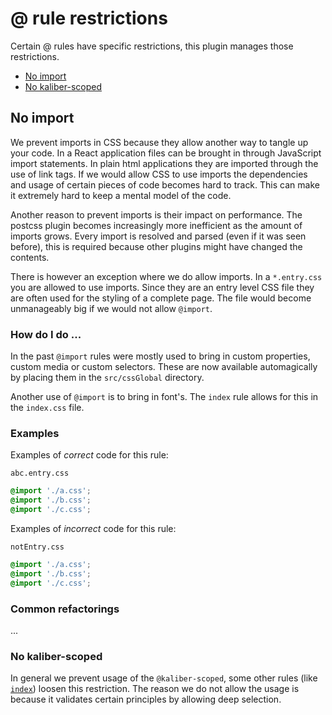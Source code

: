 # @ rule restrictions

Certain @ rules have specific restrictions, this plugin manages those restrictions.

- [No import](#no-import)
- [No kaliber-scoped](#no-kaliber-scoped)

## No import

We prevent imports in CSS because they allow another way to tangle up your code. In a React application files can be brought in through JavaScript import statements. In plain html applications they are imported through the use of link tags. If we would allow CSS to use imports the dependencies and usage of certain pieces of code becomes hard to track. This can make it extremely hard to keep a mental model of the code.

Another reason to prevent imports is their impact on performance. The postcss plugin becomes increasingly more inefficient as the amount of imports grows. Every import is resolved and parsed (even if it was seen before), this is required because other plugins might have changed the contents.

There is however an exception where we do allow imports. In a `*.entry.css` you are allowed to use imports. Since they are an entry level CSS file they are often used for the styling of a complete page. The file would become unmanageably big if we would not allow `@import`.

### How do I do ...

In the past `@import` rules were mostly used to bring in custom properties, custom media or custom selectors. These are now available automagically by placing them in the `src/cssGlobal` directory.

Another use of `@import` is to bring in font's. The `index` rule allows for this in the `index.css` file.

### Examples

Examples of *correct* code for this rule:

`abc.entry.css`
```css
@import './a.css';
@import './b.css';
@import './c.css';
```

Examples of *incorrect* code for this rule:

`notEntry.css`
```css
@import './a.css';
@import './b.css';
@import './c.css';
```

### Common refactorings

...

### No kaliber-scoped

In general we prevent usage of the `@kaliber-scoped`, some other rules (like [`index`](../index)) loosen this restriction. The reason we do not allow the usage is because it validates certain principles by allowing deep selection.
